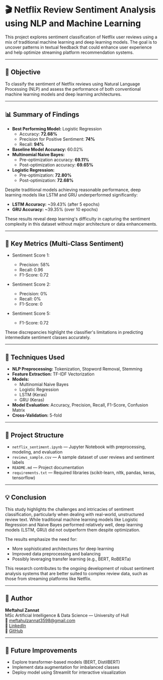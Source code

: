 # 🎬 Netflix Review Sentiment Analysis using NLP and Machine Learning

This project explores sentiment classification of Netflix user reviews using a mix of traditional machine learning and deep learning models. The goal is to uncover patterns in textual feedback that could enhance user experience and help optimize streaming platform recommendation systems.

---

## 🧠 Objective

To classify the sentiment of Netflix reviews using Natural Language Processing (NLP) and assess the performance of both conventional machine learning models and deep learning architectures.

---

## 📊 Summary of Findings

- **Best Performing Model:** Logistic Regression  
  - Accuracy: **72.68%**
  - Precision for Positive Sentiment: **74%**
  - Recall: **94%**
- **Baseline Model Accuracy:** 60.02%
- **Multinomial Naive Bayes:**
  - Pre-optimization accuracy: **69.11%**
  - Post-optimization accuracy: **69.65%**
- **Logistic Regression:**
  - Pre-optimization: **72.80%**
  - Post-optimization: **72.68%**

Despite traditional models achieving reasonable performance, deep learning models like LSTM and GRU underperformed significantly:

- **LSTM Accuracy:** ~39.43% (after 5 epochs)
- **GRU Accuracy:** ~39.35% (over 10 epochs)

These results reveal deep learning's difficulty in capturing the sentiment complexity in this dataset without major architecture or data enhancements.

---

## 📌 Key Metrics (Multi-Class Sentiment)

- Sentiment Score 1:  
  - Precision: 58%  
  - Recall: 0.96  
  - F1-Score: 0.72  

- Sentiment Score 2:  
  - Precision: 0%  
  - Recall: 0%  
  - F1-Score: 0  

- Sentiment Score 5:  
  - F1-Score: 0.72  

These discrepancies highlight the classifier's limitations in predicting intermediate sentiment classes accurately.

---

## 🧪 Techniques Used

- **NLP Preprocessing:** Tokenization, Stopword Removal, Stemming
- **Feature Extraction:** TF-IDF Vectorization
- **Models:**
  - Multinomial Naive Bayes
  - Logistic Regression
  - LSTM (Keras)
  - GRU (Keras)
- **Model Evaluation:** Accuracy, Precision, Recall, F1-Score, Confusion Matrix
- **Cross-Validation:** 5-fold

---

## 📁 Project Structure

- `netflix_sentiment.ipynb` — Jupyter Notebook with preprocessing, modeling, and evaluation
- `reviews_sample.csv` — A sample dataset of user reviews and sentiment labels
- `README.md` — Project documentation
- `requirements.txt` — Required libraries (scikit-learn, nltk, pandas, keras, tensorflow)

---

## 💡 Conclusion

This study highlights the challenges and intricacies of sentiment classification, particularly when dealing with real-world, unstructured review text. While traditional machine learning models like Logistic Regression and Naive Bayes performed relatively well, deep learning models (LSTM, GRU) did not outperform them despite optimization.

The results emphasize the need for:

- More sophisticated architectures for deep learning
- Improved data preprocessing and balancing
- Possibly leveraging transfer learning (e.g., BERT, RoBERTa)

This research contributes to the ongoing development of robust sentiment analysis systems that are better suited to complex review data, such as those from streaming platforms like Netflix.

---

## 👤 Author

**Meftahul Zannat**  
MSc Artificial Intelligence & Data Science — University of Hull  
📧 meftahulzannat3598@gmail.com  
🔗 [LinkedIn](https://www.linkedin.com/in/meftahul-zannat-susupti98)  
🔗 [GitHub](https://github.com/meftahulzannatsupti)

---

## 🚀 Future Improvements

- Explore transformer-based models (BERT, DistilBERT)
- Implement data augmentation for imbalanced classes
- Deploy model using Streamlit for interactive visualization
